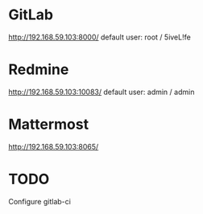 # GitLab

http://192.168.59.103:8000/
default user: root / 5iveL!fe

# Redmine

http://192.168.59.103:10083/
default user: admin / admin

# Mattermost

http://192.168.59.103:8065/

# TODO

Configure gitlab-ci

